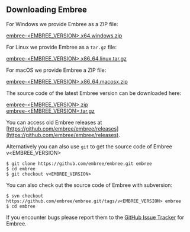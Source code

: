 Downloading Embree
------------------

For Windows we provide Embree as a ZIP file:

[embree-<EMBREE_VERSION>.x64.windows.zip](https://github.com/embree/embree/releases/download/v<EMBREE_VERSION>/embree-<EMBREE_VERSION>.x64.windows.zip)

For Linux we provide Embree as a `tar.gz` file:

[embree-<EMBREE_VERSION>.x86_64.linux.tar.gz](https://github.com/embree/embree/releases/download/v<EMBREE_VERSION>/embree-<EMBREE_VERSION>.x86_64.linux.tar.gz)  

For macOS we provide Embree a ZIP file:

[embree-<EMBREE_VERSION>.x86_64.macosx.zip](https://github.com/embree/embree/releases/download/v<EMBREE_VERSION>/embree-<EMBREE_VERSION>.x86_64.macosx.zip)

The source code of the latest Embree version can be downloaded here:

[embree-<EMBREE_VERSION>.zip](https://github.com/embree/embree/archive/v<EMBREE_VERSION>.zip)  
[embree-<EMBREE_VERSION>.tar.gz](https://github.com/embree/embree/archive/v<EMBREE_VERSION>.tar.gz)

You can access old Embree releases at [https://github.com/embree/embree/releases](https://github.com/embree/embree/releases).

Alternatively you can also use `git` to get the source code of Embree v<EMBREE_VERSION>

    $ git clone https://github.com/embree/embree.git embree
    $ cd embree
    $ git checkout v<EMBREE_VERSION>

You can also check out the source code of Embree with subversion:

    $ svn checkout https://github.com/embree/embree.git/tags/v<EMBREE_VERSION> embree
    $ cd embree

If you encounter bugs please report them to the [GitHub Issue
Tracker](https://github.com/embree/embree/issues) for Embree.
